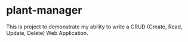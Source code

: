 # plant-manager

This is project to demonstrate my ability to write a CRUD (Create, Read, Update, Delete) Web Application.